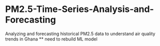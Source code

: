 # PM2.5-Time-Series-Analysis-and-Forecasting
Analyzing and forecasting historical PM2.5 data to understand air quality trends in Ghana
** need to rebuild ML model
